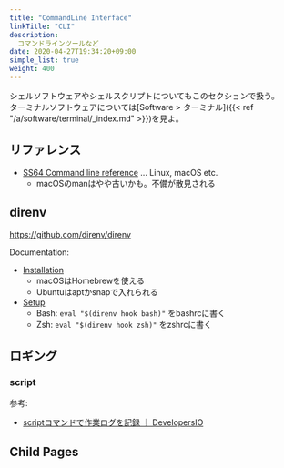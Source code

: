 ```yaml
---
title: "CommandLine Interface"
linkTitle: "CLI"
description:
  コマンドラインツールなど
date: 2020-04-27T19:34:20+09:00
simple_list: true
weight: 400
---
```


シェルソフトウェアやシェルスクリプトについてもこのセクションで扱う。  
ターミナルソフトウェアについては[Software > ターミナル]({{< ref "/a/software/terminal/_index.md" >}})を見よ。

## リファレンス

- [SS64 Command line reference](https://ss64.com/) ... Linux, macOS etc.
  - macOSのmanはやや古いかも。不備が散見される

## direnv

https://github.com/direnv/direnv

Documentation:

- [Installation](https://github.com/direnv/direnv/blob/master/docs/installation.md)
  - macOSはHomebrewを使える
  - Ubuntuはaptかsnapで入れられる
- [Setup](https://github.com/direnv/direnv/blob/master/docs/hook.md)
  - Bash: `eval "$(direnv hook bash)"` をbashrcに書く
  - Zsh: `eval "$(direnv hook zsh)"` をzshrcに書く

## ロギング
### script

参考:

- [scriptコマンドで作業ログを記録 ｜ DevelopersIO](https://dev.classmethod.jp/server-side/os/scriptcommand/)

## Child Pages
